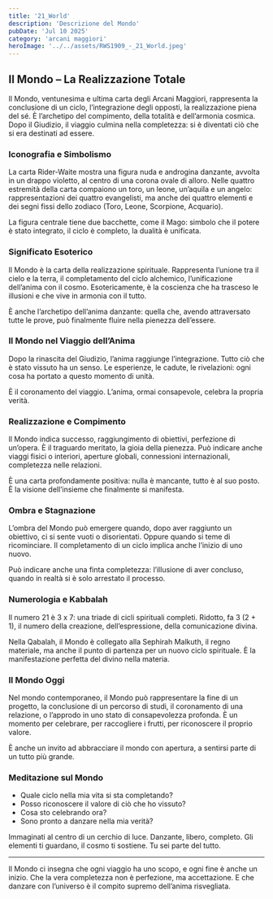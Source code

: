 ```yaml
---
title: '21_World'
description: 'Descrizione del Mondo'
pubDate: 'Jul 10 2025'
category: 'arcani maggiori'
heroImage: '../../assets/RWS1909_-_21_World.jpeg'
---
```


## Il Mondo – La Realizzazione Totale

Il Mondo, ventunesima e ultima carta degli Arcani Maggiori, rappresenta la conclusione di un ciclo, l’integrazione degli opposti, la realizzazione piena del sé. È l’archetipo del compimento, della totalità e dell’armonia cosmica. Dopo il Giudizio, il viaggio culmina nella completezza: si è diventati ciò che si era destinati ad essere.

### Iconografia e Simbolismo

La carta Rider-Waite mostra una figura nuda e androgina danzante, avvolta in un drappo violetto, al centro di una corona ovale di alloro. Nelle quattro estremità della carta compaiono un toro, un leone, un’aquila e un angelo: rappresentazioni dei quattro evangelisti, ma anche dei quattro elementi e dei segni fissi dello zodiaco (Toro, Leone, Scorpione, Acquario).

La figura centrale tiene due bacchette, come il Mago: simbolo che il potere è stato integrato, il ciclo è completo, la dualità è unificata.

### Significato Esoterico

Il Mondo è la carta della realizzazione spirituale. Rappresenta l’unione tra il cielo e la terra, il completamento del ciclo alchemico, l’unificazione dell’anima con il cosmo. Esotericamente, è la coscienza che ha trasceso le illusioni e che vive in armonia con il tutto.

È anche l’archetipo dell’anima danzante: quella che, avendo attraversato tutte le prove, può finalmente fluire nella pienezza dell’essere.

### Il Mondo nel Viaggio dell’Anima

Dopo la rinascita del Giudizio, l’anima raggiunge l’integrazione. Tutto ciò che è stato vissuto ha un senso. Le esperienze, le cadute, le rivelazioni: ogni cosa ha portato a questo momento di unità.

È il coronamento del viaggio. L’anima, ormai consapevole, celebra la propria verità.

### Realizzazione e Compimento

Il Mondo indica successo, raggiungimento di obiettivi, perfezione di un’opera. È il traguardo meritato, la gioia della pienezza. Può indicare anche viaggi fisici o interiori, aperture globali, connessioni internazionali, completezza nelle relazioni.

È una carta profondamente positiva: nulla è mancante, tutto è al suo posto. È la visione dell’insieme che finalmente si manifesta.

### Ombra e Stagnazione

L’ombra del Mondo può emergere quando, dopo aver raggiunto un obiettivo, ci si sente vuoti o disorientati. Oppure quando si teme di ricominciare. Il completamento di un ciclo implica anche l’inizio di uno nuovo.

Può indicare anche una finta completezza: l’illusione di aver concluso, quando in realtà si è solo arrestato il processo.

### Numerologia e Kabbalah

Il numero 21 è 3 x 7: una triade di cicli spirituali completi. Ridotto, fa 3 (2 + 1), il numero della creazione, dell’espressione, della comunicazione divina.

Nella Qabalah, il Mondo è collegato alla Sephirah Malkuth, il regno materiale, ma anche il punto di partenza per un nuovo ciclo spirituale. È la manifestazione perfetta del divino nella materia.

### Il Mondo Oggi

Nel mondo contemporaneo, il Mondo può rappresentare la fine di un progetto, la conclusione di un percorso di studi, il coronamento di una relazione, o l’approdo in uno stato di consapevolezza profonda. È un momento per celebrare, per raccogliere i frutti, per riconoscere il proprio valore.

È anche un invito ad abbracciare il mondo con apertura, a sentirsi parte di un tutto più grande.

### Meditazione sul Mondo

- Quale ciclo nella mia vita si sta completando?
- Posso riconoscere il valore di ciò che ho vissuto?
- Cosa sto celebrando ora?
- Sono pronto a danzare nella mia verità?

Immaginati al centro di un cerchio di luce. Danzante, libero, completo. Gli elementi ti guardano, il cosmo ti sostiene. Tu sei parte del tutto.

---

Il Mondo ci insegna che ogni viaggio ha uno scopo, e ogni fine è anche un inizio. Che la vera completezza non è perfezione, ma accettazione. E che danzare con l’universo è il compito supremo dell’anima risvegliata.

